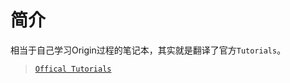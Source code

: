 # 简介

​	相当于自己学习Origin过程的笔记本，其实就是翻译了官方`Tutorials`。

> [`Offical Tutorials`](https://www.originlab.com/doc/en/Tutorials)

